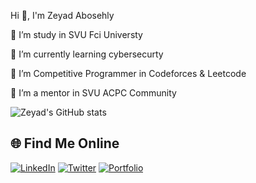Hi 👋, I'm Zeyad Abosehly

🔭 I’m study in SVU Fci Universty

🌱 I’m currently learning cybersecurty 

🤝 I’m Competitive Programmer in Codeforces & Leetcode

👯 I’m a mentor in SVU ACPC Community

![Zeyad's GitHub stats](https://github-readme-stats.vercel.app/api?username=Zeyad-Z0ZZ&show_icons=true&theme=transparent)

## 🌐 Find Me Online

[![LinkedIn](https://img.shields.io/badge/LinkedIn-Connect-blue)](link-to-linkedin)
[![Twitter](https://img.shields.io/badge/Twitter-Follow-blue)](link-to-twitter)
[![Portfolio](https://img.shields.io/badge/Portfolio-Visit-brightgreen)](link-to-portfolio)
